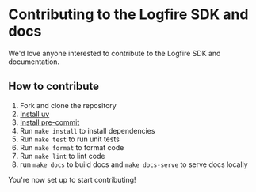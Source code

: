 # Contributing to the Logfire SDK and docs

We'd love anyone interested to contribute to the Logfire SDK and documentation.

## How to contribute

1. Fork and clone the repository
2. [Install uv](https://docs.astral.sh/uv/getting-started/installation/)
3. [Install pre-commit](https://pre-commit.com/#install)
4. Run `make install` to install dependencies
5. Run `make test` to run unit tests
6. Run `make format` to format code
7. Run `make lint` to lint code
8. run `make docs` to build docs and `make docs-serve` to serve docs locally

You're now set up to start contributing!
